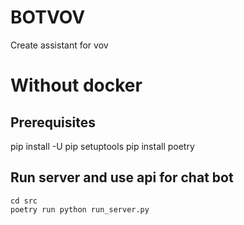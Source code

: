 # BOTVOV
Create assistant for vov

# Without docker
## Prerequisites
pip install -U pip setuptools
pip install poetry

## Run server and use api for chat bot
```
cd src
poetry run python run_server.py
```
